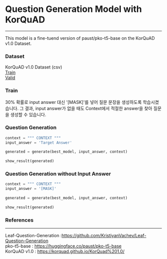 # Question Generation Model with KorQuAD
___

This model is a fine-tuend version of paust/pko-t5-base on the KorQuAD v1.0 Dataset.

### Dataset
KorQuAD v1.0 Dataset (csv)  
[Train](https://drive.google.com/file/d/1p0LYPBQE8OW6XRFEW5nxc8P03wgD_plE/view?usp=sharing)  
[Valid](https://drive.google.com/file/d/1O0-8BCsYn3PpEmIUjiEBnPz4sBBmQmud/view?usp=sharing)  

### Train

30% 확률로 input answer 대신 '[MASK]'를 넣어 질문 문장을 생성하도록 학습시켰습니다.
그 결과, input answer가 없을 때도 Context에서 적절한 answer을 찾아 질문을 생성할 수 있습니다.

### Question Generation

```python
context = """ CONTEXT """
input_answer = 'Target Answer'
        
generated = generate(best_model, input_answer, context)
        
show_result(generated)
```

### Question Generation without Input Answer

```python
context = """ CONTEXT """
input_answer = '[MASK]'
        
generated = generate(best_model, input_answer, context)
        
show_result(generated)
```

### References
____
Leaf-Question-Generation :https://github.com/KristiyanVachev/Leaf-Question-Generation  
pko-t5-base : https://huggingface.co/paust/pko-t5-base  
KorQuAD v1.0 : https://korquad.github.io/KorQuad%201.0/

